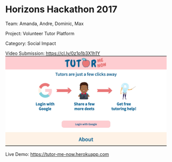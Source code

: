 # Horizons Hackathon 2017
Team: Amanda, Andre, Dominic, Max

Project: Volunteer Tutor Platform

Category: Social Impact

Video Submission: https://cl.ly/0z1p1b3X1h1Y
[![Checkout our site!](https://github.com/ajoann/Horizons-Hackathon/blob/master/public/img/screenshot.png)](https://cl.ly/0z1p1b3X1h1Y)

Live Demo: https://tutor-me-now.herokuapp.com
